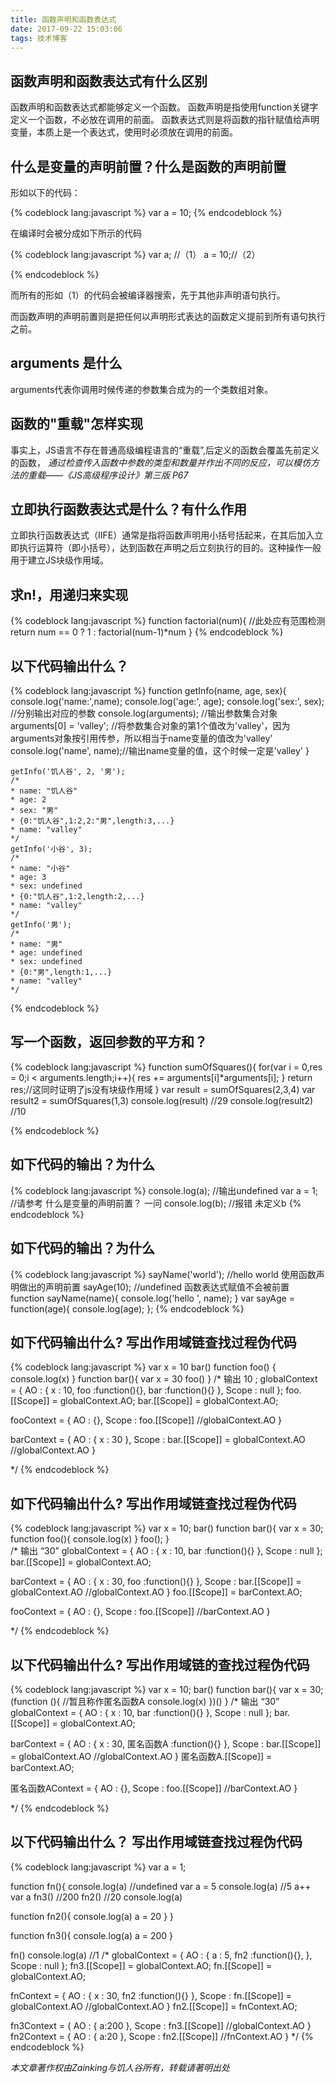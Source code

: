 ```yaml
---
title: 函数声明和函数表达式
date: 2017-09-22 15:03:06
tags: 技术博客
---
```


## 函数声明和函数表达式有什么区别

函数声明和函数表达式都能够定义一个函数。
函数声明是指使用function关键字定义一个函数，不必放在调用的前面。
函数表达式则是将函数的指针赋值给声明变量，本质上是一个表达式，使用时必须放在调用的前面。

## 什么是变量的声明前置？什么是函数的声明前置
形如以下的代码：

{% codeblock lang:javascript %}
var a = 10;
{% endcodeblock %}

在编译时会被分成如下所示的代码

{% codeblock lang:javascript %}
var a; //（1）
a = 10;//（2）

{% endcodeblock %}

而所有的形如（1）的代码会被编译器搜索，先于其他非声明语句执行。

而函数声明的声明前置则是把任何以声明形式表达的函数定义提前到所有语句执行之前。

## arguments 是什么

arguments代表你调用时候传递的参数集合成为的一个类数组对象。

## 函数的"重载"怎样实现

事实上，JS语言不存在普通高级编程语言的“重载”,后定义的函数会覆盖先前定义的函数，
*通过检查传入函数中参数的类型和数量并作出不同的反应，可以模仿方法的重载——《JS高级程序设计》第三版 P67*

## 立即执行函数表达式是什么？有什么作用

立即执行函数表达式（IIFE）通常是指将函数声明用小括号括起来，在其后加入立即执行运算符（即小括号），达到函数在声明之后立刻执行的目的。这种操作一般用于建立JS块级作用域。

## 求n!，用递归来实现

{% codeblock lang:javascript %}
function factorial(num){
  //此处应有范围检测
  return num == 0 ? 1 : factorial(num-1)*num
}
{% endcodeblock %}

## 以下代码输出什么？

{% codeblock lang:javascript %}
	function getInfo(name, age, sex){
		console.log('name:',name);
		console.log('age:', age);
		console.log('sex:', sex); //分别输出对应的参数
		console.log(arguments); //输出参数集合对象
		arguments[0] = 'valley'; //将参数集合对象的第1个值改为'valley'，因为arguments对象按引用传参，所以相当于name变量的值改为'valley'
		console.log('name', name);//输出name变量的值，这个时候一定是'valley'
	}

    getInfo('饥人谷', 2, '男');
    /*
    * name: "饥人谷"
    * age: 2
    * sex: "男"
    * {0:"饥人谷",1:2,2:"男",length:3,...}
    * name: "valley"
    */
    getInfo('小谷', 3);
    /*
    * name: "小谷"
    * age: 3
    * sex: undefined
    * {0:"饥人谷",1:2,length:2,...}
    * name: "valley"
    */
    getInfo('男');
    /*
    * name: "男"
    * age: undefined
    * sex: undefined
    * {0:"男",length:1,...}
    * name: "valley"
    */
{% endcodeblock %}

## 写一个函数，返回参数的平方和？

{% codeblock lang:javascript %}
   function sumOfSquares(){
    for(var i = 0,res = 0;i < arguments.length;i++){
      res += arguments[i]*arguments[i];
    }
    return res;//这同时证明了js没有块级作用域
   }
   var result = sumOfSquares(2,3,4)
   var result2 = sumOfSquares(1,3)
   console.log(result)  //29
   console.log(result2)  //10

{% endcodeblock %}

## 如下代码的输出？为什么

{% codeblock lang:javascript %}
	console.log(a); //输出undefined
	var a = 1; //请参考 什么是变量的声明前置？ 一问
	console.log(b); //报错 未定义b
{% endcodeblock %}

## 如下代码的输出？为什么

{% codeblock lang:javascript %}
	sayName('world'); //hello world 使用函数声明做出的声明前置
	sayAge(10); //undefined 函数表达式赋值不会被前置
	function sayName(name){
		console.log('hello ', name);
	}
	var sayAge = function(age){
		console.log(age);
	};
{% endcodeblock %}

## 如下代码输出什么? 写出作用域链查找过程伪代码

{% codeblock lang:javascript %}
var x = 10
bar() 
function foo() {
  console.log(x)
}
function bar(){
  var x = 30
  foo()
}
/*
  输出 10 ;
  globalContext = {
    AO : {
    x : 10,
      foo :function(){},
      bar :function(){}
    },
    Scope : null
  };
  foo.[[Scope]] = globalContext.AO;
  bar.[[Scope]] = globalContext.AO;

  fooContext = {
    AO : {},
    Scope : foo.[[Scope]] //globalContext.AO
  }

  barContext = {
  AO : {
      x : 30
    },
    Scope : bar.[[Scope]] = globalContext.AO //globalContext.AO
  }

*/
{% endcodeblock %}

## 如下代码输出什么? 写出作用域链查找过程伪代码

{% codeblock lang:javascript %}
var x = 10;
bar() 
function bar(){
  var x = 30;
  function foo(){
    console.log(x) 
  }
  foo();
}	
/*
  输出 “30”
  globalContext = {
    AO : {
    x : 10,
      bar :function(){}
    },
    Scope : null
  };
  bar.[[Scope]] = globalContext.AO;

  barContext = {
  AO : {
      x : 30,
      foo :function(){}
    },
    Scope : bar.[[Scope]] = globalContext.AO //globalContext.AO
  }
  foo.[[Scope]] = barContext.AO;

  fooContext = {
    AO : {},
    Scope : foo.[[Scope]] //barContext.AO
  }

*/
{% endcodeblock %}

## 以下代码输出什么? 写出作用域链的查找过程伪代码

{% codeblock lang:javascript %}
var x = 10;
bar() 
function bar(){
  var x = 30;
  (function (){     //暂且称作匿名函数A
    console.log(x)
  })()
}
/*
  输出 “30”
  globalContext = {
    AO : {
    x : 10,
      bar :function(){}
    },
    Scope : null
  };
  bar.[[Scope]] = globalContext.AO;

  barContext = {
  AO : {
      x : 30,
      匿名函数A :function(){}
    },
    Scope : bar.[[Scope]] = globalContext.AO //globalContext.AO
  }
  匿名函数A.[[Scope]] = barContext.AO;

  匿名函数AContext = {
    AO : {},
    Scope : foo.[[Scope]] //barContext.AO
  }

*/
{% endcodeblock %}

## 以下代码输出什么？ 写出作用域链查找过程伪代码

{% codeblock lang:javascript %}
var a = 1;

function fn(){
  console.log(a) //undefined
  var a = 5
  console.log(a) //5
  a++
  var a
  fn3() //200
  fn2() //20
  console.log(a)

  function fn2(){
    console.log(a)
    a = 20
  }
}

function fn3(){
  console.log(a)
  a = 200
}

fn()
console.log(a) //1
/*
  globalContext = {
    AO : {
      a : 5,
      fn2 :function(){},
    },
    Scope : null
  };
  fn3.[[Scope]] = globalContext.AO;
  fn.[[Scope]] = globalContext.AO;

  fnContext = {
  AO : {
      x : 30,
      fn2 :function(){}
    },
    Scope : fn.[[Scope]] = globalContext.AO //globalContext.AO
  }
    fn2.[[Scope]] = fnContext.AO;

  fn3Context = {
    AO : {
        a:200
      },
    Scope : fn3.[[Scope]] //globalContext.AO
  }
  fn2Context = {
    AO : {
        a:20
      },
    Scope : fn2.[[Scope]] //fnContext.AO
  }
*/
{% endcodeblock %}


*本文章著作权由Zainking与饥人谷所有，转载请著明出处*